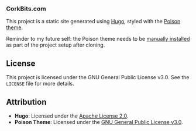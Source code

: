 ### CorkBits.com
This project is a static site generated using [Hugo](https://gohugo.io/), styled with the [Poison theme](https://github.com/lukeorth/poison).

Reminder to my future self: the Poison theme needs to be [manually installed](https://themes.gohugo.io/themes/poison/#installation) as part of the project setup after cloning.

## License

This project is licensed under the GNU General Public License v3.0. See the `LICENSE` file for more details.

## Attribution

- **Hugo**: Licensed under the [Apache License 2.0](https://github.com/gohugoio/hugo/blob/master/LICENSE).
- **Poison Theme**: Licensed under the [GNU General Public License v3.0](https://github.com/lukeorth/poison/blob/master/LICENSE.md).

